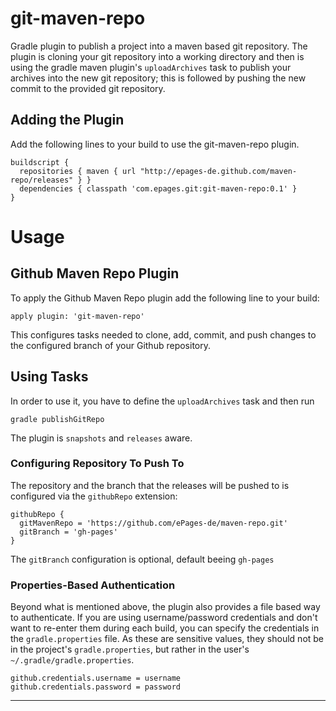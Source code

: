 git-maven-repo
==============

Gradle plugin to publish a project into a maven based git repository. 
The plugin is cloning your git repository into a working directory and then is using the gradle maven plugin's 
`uploadArchives` task to publish your archives into the new git repository; this is followed by pushing the new commit 
to the provided git repository.

## Adding the Plugin

Add the following lines to your build to use the git-maven-repo plugin.

    buildscript {
      repositories { maven { url "http://epages-de.github.com/maven-repo/releases" } }
      dependencies { classpath 'com.epages.git:git-maven-repo:0.1' }
    }
    
Usage
=======
## Github Maven Repo Plugin

To apply the Github Maven Repo plugin add the following line to your build:

    apply plugin: 'git-maven-repo'

This configures tasks needed to clone, add, commit, and push changes to the
configured branch of your Github repository.

## Using Tasks

In order to use it, you have to define the `uploadArchives` task and then run
```
gradle publishGitRepo
```

The plugin is `snapshots` and `releases` aware.   

### Configuring Repository To Push To

The repository and the branch that the releases will be pushed to is configured via the
`githubRepo` extension:

```
githubRepo {
  gitMavenRepo = 'https://github.com/ePages-de/maven-repo.git'
  gitBranch = 'gh-pages'
}
```

The `gitBranch` configuration is optional, default beeing `gh-pages`

### Properties-Based Authentication

Beyond what is mentioned above, the plugin also provides a
file based way to authenticate.  If you are using username/password
credentials and don't want to re-enter them during each build, you can
specify the credentials in the `gradle.properties` file.  As these are
sensitive values, they should not be in the project's `gradle.properties`,
but rather in the user's `~/.gradle/gradle.properties`.

```
github.credentials.username = username
github.credentials.password = password
```

---
